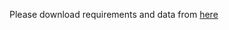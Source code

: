 Please download requirements and data from [here](https://1drv.ms/u/s!AhugEU7tH8vGqFe9T5-yMQ0rSZo6?e=WFFM8q)